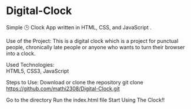 # Digital-Clock
Simple 🕒 Clock App written in HTML, CSS, and JavaScript .

Use of the Project:
This is a digital clock which is a project for punctual people, chronically late people or anyone who wants to turn their browser into a clock.

Used Technologies:  
HTML5, 
CSS3, 
JavaScript

Steps to Use:
Download or clone the repository
git clone https://github.com/mathi2308/Digital-Clock.git

Go to the directory
Run the index.html file
Start Using The Clock!!
